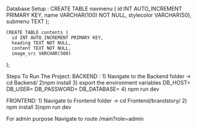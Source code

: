 Database Setup :
    CREATE TABLE navmenu (
        id INT AUTO_INCREMENT PRIMARY KEY,
        name VARCHAR(100) NOT NULL,
        stylecolor VARCHAR(50),
        submenu TEXT
      );
    
    CREATE TABLE contents (
      id INT AUTO_INCREMENT PRIMARY KEY,
      heading TEXT NOT NULL,
      content TEXT NOT NULL,
      image_src VARCHAR(500)
);

Steps To Run The Project:
BACKEND :
     1) Navigate to the Backend folder -> cd Backend/
     2)npm install
     3) export the environment variables
            DB_HOST=
            DB_USER=
            DB_PASSWORD=
            DB_DATABASE=
     4) npm run dev

FRONTEND:
     1) Navigate to Frontend folder -> cd Frontend/brandstory/
     2) npm install
     3)npm run dev


For admin purpose
Navigate to route /main?role=admin
